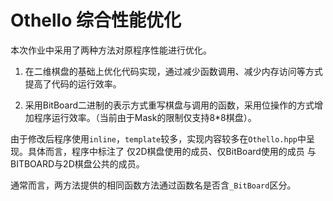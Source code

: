 #  Othello 综合性能优化

本次作业中采用了两种方法对原程序性能进行优化。

1. 在二维棋盘的基础上优化代码实现，通过减少函数调用、减少内存访问等方式提高了代码的运行效率。

2. 采用BitBoard二进制的表示方式重写棋盘与调用的函数，采用位操作的方式增加程序运行效率。（当前由于Mask的限制仅支持8\*8棋盘）。

由于修改后程序使用`inline`，`template`较多，实现内容较多在`Othello.hpp`中呈现。具体而言，程序中标注了 仅2D棋盘使用的成员、仅BitBoard使用的成员 与 BITBOARD与2D棋盘公共的成员。

通常而言，两方法提供的相同函数方法通过函数名是否含`_BitBoard`区分。

